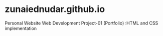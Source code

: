 # zunaiednudar.github.io
Personal Website
Web Development Project-01
(Portfolio)
:HTML and CSS implementation
